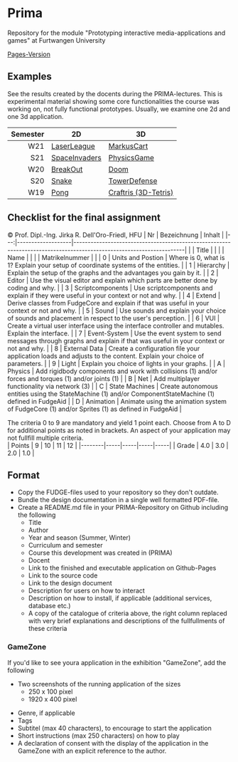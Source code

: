 # Prima
Repository for the module "Prototyping interactive media-applications and games" at Furtwangen University

[Pages-Version](https://jirkadelloro.github.io/Prima/)

## Examples
See the results created by the docents during the PRIMA-lectures. This is experimental material showing some core functionalities the course was working on, not fully functional prototypes. Usually, we examine one 2d and one 3d application.  

| Semester | 2D                                                                                             | 3D                                                                                       |
|---------:|------------------------------------------------------------------------------------------------|------------------------------------------------------------------------------------------|
|      W21 | [LaserLeague](https://jirkadelloro.github.io/Prima/LaserLeague)                                | [MarkusCart](https://jirkadelloro.github.io/Prima/MarkusCart)                            |
|      S21 | [SpaceInvaders](https://jirkadelloro.github.io/Prima/S21/L02_SpaceInvaders/SpaceInvaders.html) | [PhysicsGame](https://jirkadelloro.github.io/Prima/S21/L05_PhysicsGame/PhysicsGame.html) |
|      W20 | [BreakOut](https://jirkadelloro.github.io/Prima/W20/L07_BreakOut_Final/Main.html)              | [Doom](https://jirkadelloro.github.io/Prima/W20/L13_Doom_UI/Main.html)                   |
|      S20 | [Snake](https://jirkadelloro.github.io/Prima/S20/L08_Snake3D_Enemy/Main.html)                  | [TowerDefense](https://jirkadelloro.github.io/Prima/S20/L11_TowerDefenseFire/Main.html)  |
|      W19 | [Pong](https://jirkadelloro.github.io/Prima/W19/L06_PongFinal/Main.html)                       | [Craftris (3D-Tetris)](https://jirkadelloro.github.io/Prima/W19/L13_Craftris)            |


## Checklist for the final assignment
© Prof. Dipl.-Ing. Jirka R. Dell'Oro-Friedl, HFU
| Nr | Bezeichnung       | Inhalt                                                                                                              |
|---:|-------------------|---------------------------------------------------------------------------------------------------------------------|
|    | Title             |                                                                                                                     |
|    | Name              |                                                                                                                     |
|    | Matrikelnummer    |                                                                                                                     |
|  0 | Units and Postion | Where is 0, what is 1? Explain your setup of coordinate systems of the entities.                                    |
|  1 | Hierarchy         | Explain the setup of the graphs and the advantages you gain by it.                                                  |
|  2 | Editor            | Use the visual editor and explain which parts are better done by coding and why.                                    |
|  3 | Scriptcomponents  | Use scriptcomponents and explain if they were useful in your context or not and why.                                |
|  4 | Extend            | Derive classes from FudgeCore and explain if that was useful in your context or not and why.                        |
|  5 | Sound             | Use sounds and explain your choice of sounds and placement in respect to the user's perception.                     |
|  6 | VUI               | Create a virtual user interface using the interface controller and mutables. Explain the interface.                 |
|  7 | Event-System      | Use the event system to send messages through graphs and explain if that was useful in your context or not and why. |
|  8 | External Data     | Create a configuration file your application loads and adjusts to the content. Explain your choice of parameters.   |
|  9 | Light             | Explain you choice of lights in your graphs.                                                                        |
|  A | Physics           | Add rigidbody components and work with collisions (1) and/or forces and torques (1) and/or joints (1)               |
|  B | Net               | Add multiplayer functionality via network (3)                                                                       |
|  C | State Machines    | Create autonomous entities using the StateMachine (1) and/or ComponentStateMachine (1) defined in FudgeAid          |
|  D | Animation         | Animate using the animation system of FudgeCore (1) and/or Sprites (1) as defined in FudgeAid                           |

The criteria 0 to 9 are mandatory and yield 1 point each. Choose from A to D for additional points as noted in brackets. An aspect of your application may not fullfill multiple criteria.  
| Points | 9   | 10  | 11  | 12  |
|--------|-----|-----|-----|-----|
| Grade  | 4.0 | 3.0 | 2.0 | 1.0 |

## Format 
- Copy the FUDGE-files used to your repository so they don't outdate.
- Bundle the design documentation in a single well formatted PDF-file.
- Create a README.md file in your PRIMA-Repository on Github including the following
  * Title
  * Author
  * Year and season (Summer, Winter)
  * Curriculum and semester
  * Course this development was created in (PRIMA) 
  * Docent
  - Link to the finished and executable application on Github-Pages
  - Link to the source code
  - Link to the design document
  - Description for users on how to interact
  - Description on how to install, if applicable (additional services, database etc.) 
  - A copy of the catalogue of criteria above, the right column replaced with very brief explanations and descriptions of the fullfullments of these criteria

### GameZone
If you'd like to see youra application in the exhibition "GameZone", add the following
- Two screenshots of the running application of the sizes
  - 250 x 100 pixel
  - 1920 x 400 pixel 
* Genre, if applicable
* Tags
* Subtitel (max 40 characters), to encourage to start the application
* Short instructions (max 250 characters) on how to play
* A declaration of consent with the display of the application in the GameZone with an explicit reference to the author.
